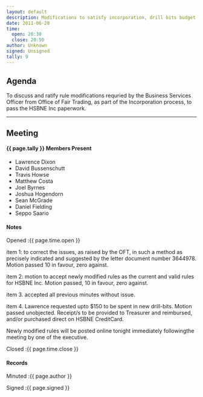 ```yaml
---
layout: default
description: Modifications to satisfy incorporation, drill bits budget
date: 2011-06-28
time:
  open: 20:30
  close: 20:50
author: Unknown
signed: Unsigned
tally: 9
---
```


## Agenda

To discuss and ratify rule modifications requried by the Business Services Officer from Office of Fair Trading, as part of the Incorporation process, to pass the HSBNE Inc paperwork.

---

## Meeting

#### {{ page.tally }} Members Present

* Lawrence Dixon
* David Bussenschutt
* Travis Howse
* Matthew Costa
* Joel Byrnes
* Joshua Hogendorn
* Sean McGrade
* Daniel Fielding
* Seppo Saario

#### Notes

Opened
:{{ page.time.open }}

item 1:  to correct the issues, as raised by the OFT, in such a method as precisely indicated and suggested by the letter document number 3644978.   Motion passed 10 in favour, zero against.

item 2: motion to accept newly modified rules as the current and valid rules for HSBNE Inc.  Motion passed, 10 in favour, zero against.

item 3.   accepted all previous minutes without issue.

item 4.  Lawrence requested upto $150 to be spent in new drill-bits.    Motion passed unobjected.     Receipt/s to be provided to Treasurer and reimbursed, and/or purchased direct on HSBNE CreditCard.

Newly modified rules will be posted online tonight immediately followingthe meeting by one of the executive.

Closed
:{{ page.time.close }}

#### Records

Minuted
:{{ page.author }}

Signed
:{{ page.signed }}
